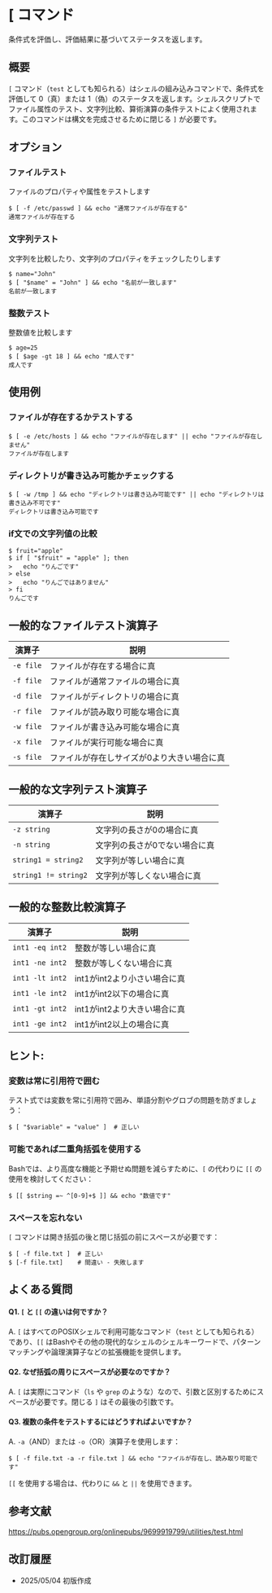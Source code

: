 # [ コマンド

条件式を評価し、評価結果に基づいてステータスを返します。

## 概要

`[` コマンド（`test` としても知られる）はシェルの組み込みコマンドで、条件式を評価して 0（真）または 1（偽）のステータスを返します。シェルスクリプトでファイル属性のテスト、文字列比較、算術演算の条件テストによく使用されます。このコマンドは構文を完成させるために閉じる `]` が必要です。

## オプション

### **ファイルテスト**

ファイルのプロパティや属性をテストします

```console
$ [ -f /etc/passwd ] && echo "通常ファイルが存在する"
通常ファイルが存在する
```

### **文字列テスト**

文字列を比較したり、文字列のプロパティをチェックしたりします

```console
$ name="John"
$ [ "$name" = "John" ] && echo "名前が一致します"
名前が一致します
```

### **整数テスト**

整数値を比較します

```console
$ age=25
$ [ $age -gt 18 ] && echo "成人です"
成人です
```

## 使用例

### ファイルが存在するかテストする

```console
$ [ -e /etc/hosts ] && echo "ファイルが存在します" || echo "ファイルが存在しません"
ファイルが存在します
```

### ディレクトリが書き込み可能かチェックする

```console
$ [ -w /tmp ] && echo "ディレクトリは書き込み可能です" || echo "ディレクトリは書き込み不可です"
ディレクトリは書き込み可能です
```

### if文での文字列値の比較

```console
$ fruit="apple"
$ if [ "$fruit" = "apple" ]; then
>   echo "りんごです"
> else
>   echo "りんごではありません"
> fi
りんごです
```

## 一般的なファイルテスト演算子

| 演算子 | 説明 |
|----------|-------------|
| `-e file` | ファイルが存在する場合に真 |
| `-f file` | ファイルが通常ファイルの場合に真 |
| `-d file` | ファイルがディレクトリの場合に真 |
| `-r file` | ファイルが読み取り可能な場合に真 |
| `-w file` | ファイルが書き込み可能な場合に真 |
| `-x file` | ファイルが実行可能な場合に真 |
| `-s file` | ファイルが存在しサイズが0より大きい場合に真 |

## 一般的な文字列テスト演算子

| 演算子 | 説明 |
|----------|-------------|
| `-z string` | 文字列の長さが0の場合に真 |
| `-n string` | 文字列の長さが0でない場合に真 |
| `string1 = string2` | 文字列が等しい場合に真 |
| `string1 != string2` | 文字列が等しくない場合に真 |

## 一般的な整数比較演算子

| 演算子 | 説明 |
|----------|-------------|
| `int1 -eq int2` | 整数が等しい場合に真 |
| `int1 -ne int2` | 整数が等しくない場合に真 |
| `int1 -lt int2` | int1がint2より小さい場合に真 |
| `int1 -le int2` | int1がint2以下の場合に真 |
| `int1 -gt int2` | int1がint2より大きい場合に真 |
| `int1 -ge int2` | int1がint2以上の場合に真 |

## ヒント:

### 変数は常に引用符で囲む
テスト式では変数を常に引用符で囲み、単語分割やグロブの問題を防ぎましょう：
```console
$ [ "$variable" = "value" ]  # 正しい
```

### 可能であれば二重角括弧を使用する
Bashでは、より高度な機能と予期せぬ問題を減らすために、`[` の代わりに `[[` の使用を検討してください：
```console
$ [[ $string =~ ^[0-9]+$ ]] && echo "数値です"
```

### スペースを忘れない
`[` コマンドは開き括弧の後と閉じ括弧の前にスペースが必要です：
```console
$ [ -f file.txt ]  # 正しい
$ [-f file.txt]    # 間違い - 失敗します
```

## よくある質問

#### Q1. `[` と `[[` の違いは何ですか？
A. `[` はすべてのPOSIXシェルで利用可能なコマンド（`test` としても知られる）であり、`[[` はBashやその他の現代的なシェルのシェルキーワードで、パターンマッチングや論理演算子などの拡張機能を提供します。

#### Q2. なぜ括弧の周りにスペースが必要なのですか？
A. `[` は実際にコマンド（`ls` や `grep` のような）なので、引数と区別するためにスペースが必要です。閉じる `]` はその最後の引数です。

#### Q3. 複数の条件をテストするにはどうすればよいですか？
A. `-a`（AND）または `-o`（OR）演算子を使用します：
```console
$ [ -f file.txt -a -r file.txt ] && echo "ファイルが存在し、読み取り可能です"
```
`[[` を使用する場合は、代わりに `&&` と `||` を使用できます。

## 参考文献

https://pubs.opengroup.org/onlinepubs/9699919799/utilities/test.html

## 改訂履歴

- 2025/05/04 初版作成
